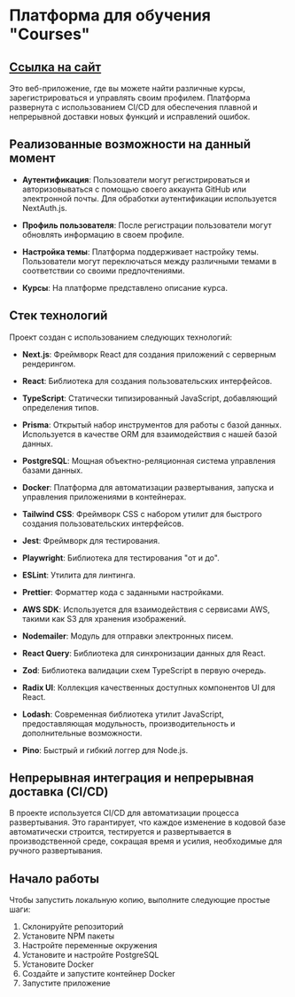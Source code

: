 # Платформа для обучения "Courses"

## [Ссылка на сайт](https://staging.courses-pet.ru/)

Это веб-приложение, где вы можете найти различные курсы, зарегистрироваться и управлять своим профилем. Платформа развернута с использованием CI/CD для обеспечения плавной и непрерывной доставки новых функций и исправлений ошибок.

## Реализованные возможности на данный момент

- **Аутентификация**: Пользователи могут регистрироваться и авторизовываться с помощью своего аккаунта GitHub или электронной почты. Для обработки аутентификации используется NextAuth.js.

- **Профиль пользователя**: После регистрации пользователи могут обновлять информацию в своем профиле.

- **Настройка темы**: Платформа поддерживает настройку темы. Пользователи могут переключаться между различными темами в соответствии со своими предпочтениями.

- **Курсы**: На платформе представлено описание курса.

## Стек технологий

Проект создан с использованием следующих технологий:

- **Next.js**: Фреймворк React для создания приложений с серверным рендерингом.

- **React**: Библиотека для создания пользовательских интерфейсов.

- **TypeScript**: Статически типизированный JavaScript, добавляющий определения типов.

- **Prisma**: Открытый набор инструментов для работы с базой данных. Используется в качестве ORM для взаимодействия с нашей базой данных.

- **PostgreSQL**: Мощная объектно-реляционная система управления базами данных.

- **Docker**: Платформа для автоматизации развертывания, запуска и управления приложениями в контейнерах.

- **Tailwind CSS**: Фреймворк CSS с набором утилит для быстрого создания пользовательских интерфейсов.

- **Jest**: Фреймворк для тестирования.

- **Playwright**: Библиотека для тестирования "от и до".

- **ESLint**: Утилита для линтинга.

- **Prettier**: Форматтер кода с заданными настройками.

- **AWS SDK**: Используется для взаимодействия с сервисами AWS, такими как S3 для хранения изображений.

- **Nodemailer**: Модуль для отправки электронных писем.

- **React Query**: Библиотека для синхронизации данных для React.

- **Zod**: Библиотека валидации схем TypeScript в первую очередь.

- **Radix UI**: Коллекция качественных доступных компонентов UI для React.

- **Lodash**: Современная библиотека утилит JavaScript, предоставляющая модульность, производительность и дополнительные возможности.

- **Pino**: Быстрый и гибкий логгер для Node.js.

## Непрерывная интеграция и непрерывная доставка (CI/CD)

В проекте используется CI/CD для автоматизации процесса развертывания. Это гарантирует, что каждое изменение в кодовой базе автоматически строится, тестируется и развертывается в производственной среде, сокращая время и усилия, необходимые для ручного развертывания.

## Начало работы

Чтобы запустить локальную копию, выполните следующие простые шаги:

1. Склонируйте репозиторий
2. Установите NPM пакеты
3. Настройте переменные окружения
4. Установите и настройте PostgreSQL
6. Установите Docker
7. Создайте и запустите контейнер Docker
5. Запустите приложение
